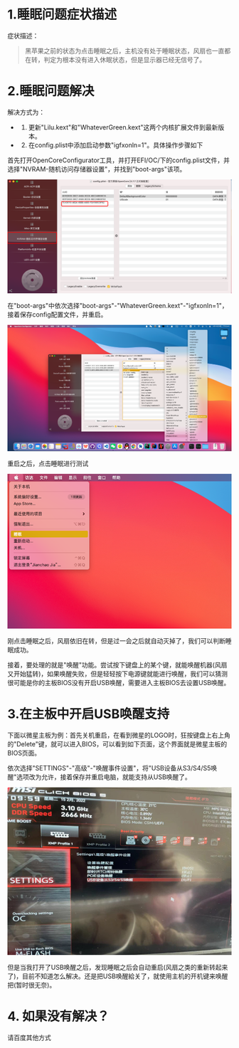# 1.睡眠问题症状描述

症状描述：

> 黑苹果之前的状态为点击睡眠之后，主机没有处于睡眠状态，风扇也一直都在转，判定为根本没有进入休眠状态，但是显示器已经无信号了。

# 2.睡眠问题解决

解决方式为：

* 1. 更新"Lilu.kext"和"WhateverGreen.kext"这两个内核扩展文件到最新版本。
* 2. 在config.plist中添加启动参数"igfxonln=1"。具体操作步骤如下

首先打开OpenCoreConfigurator工具，并打开EFI/OC/下的config.plist文件，并选择"NVRAM-随机访问存储器设置"，并找到"boot-args"该项。

![](./images/睡眠修复-1.png)

在"boot-args"中依次选择"boot-args"-"WhateverGreen.kext"-"igfxonln=1"，接着保存config配置文件，并重启。

![](./images/睡眠修复-2.png)

重启之后，点击睡眠进行测试

![](./images/睡眠修复-3.png)

刚点击睡眠之后，风扇依旧在转，但是过一会之后就自动灭掉了，我们可以判断睡眠成功。

接着，要处理的就是"唤醒"功能。尝试按下键盘上的某个键，就能唤醒机器(风扇又开始猛转)，如果唤醒失败，但是轻轻按下电源键就能进行唤醒，我们可以猜测很可能是你的主板BIOS没有开启USB唤醒，需要进入主板BIOS去设置USB唤醒。

# 3.在主板中开启USB唤醒支持

下面以微星主板为例：首先关机重启，在看到微星的LOGO时，狂按键盘上右上角的"Delete"键，就可以进入BIOS，可以看到如下页面，这个界面就是微星主板的BIOS页面。

依次选择"SETTINGS"-"高级"-"唤醒事件设置"，将"USB设备从S3/S4/S5唤醒"选项改为允许，接着保存并重启电脑，就能支持从USB唤醒了。

![](./images/BIOS设置USB唤醒.jpeg)

但是当我打开了USB唤醒之后，发现睡眠之后会自动重启(风扇之类的重新转起来了)，目前不知道怎么解决。还是把USB唤醒給关了，就使用主机的开机键来唤醒把(暂时很无奈)。

# 4. 如果没有解决？

请百度其他方式